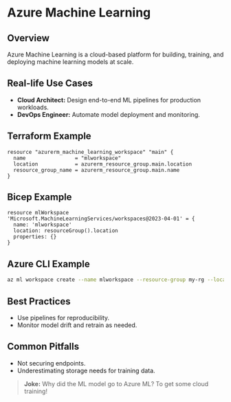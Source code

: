 # Azure Machine Learning

## Overview
Azure Machine Learning is a cloud-based platform for building, training, and deploying machine learning models at scale.

## Real-life Use Cases
- **Cloud Architect:** Design end-to-end ML pipelines for production workloads.
- **DevOps Engineer:** Automate model deployment and monitoring.

## Terraform Example
```hcl
resource "azurerm_machine_learning_workspace" "main" {
  name                = "mlworkspace"
  location            = azurerm_resource_group.main.location
  resource_group_name = azurerm_resource_group.main.name
}
```

## Bicep Example
```bicep
resource mlWorkspace 'Microsoft.MachineLearningServices/workspaces@2023-04-01' = {
  name: 'mlworkspace'
  location: resourceGroup().location
  properties: {}
}
```

## Azure CLI Example
```sh
az ml workspace create --name mlworkspace --resource-group my-rg --location westeurope
```

## Best Practices
- Use pipelines for reproducibility.
- Monitor model drift and retrain as needed.

## Common Pitfalls
- Not securing endpoints.
- Underestimating storage needs for training data.

> **Joke:** Why did the ML model go to Azure ML? To get some cloud training!
